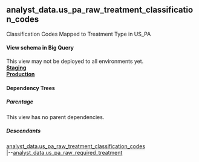 ## analyst_data.us_pa_raw_treatment_classification_codes
Classification Codes Mapped to Treatment Type in US_PA

#### View schema in Big Query
This view may not be deployed to all environments yet.<br/>
[**Staging**](https://console.cloud.google.com/bigquery?pli=1&p=recidiviz-staging&page=table&project=recidiviz-staging&d=analyst_data&t=us_pa_raw_treatment_classification_codes)
<br/>
[**Production**](https://console.cloud.google.com/bigquery?pli=1&p=recidiviz-123&page=table&project=recidiviz-123&d=analyst_data&t=us_pa_raw_treatment_classification_codes)
<br/>

#### Dependency Trees

##### Parentage
This view has no parent dependencies.

##### Descendants
[analyst_data.us_pa_raw_treatment_classification_codes](../analyst_data/us_pa_raw_treatment_classification_codes.md) <br/>
|--[analyst_data.us_pa_raw_required_treatment](../analyst_data/us_pa_raw_required_treatment.md) <br/>

